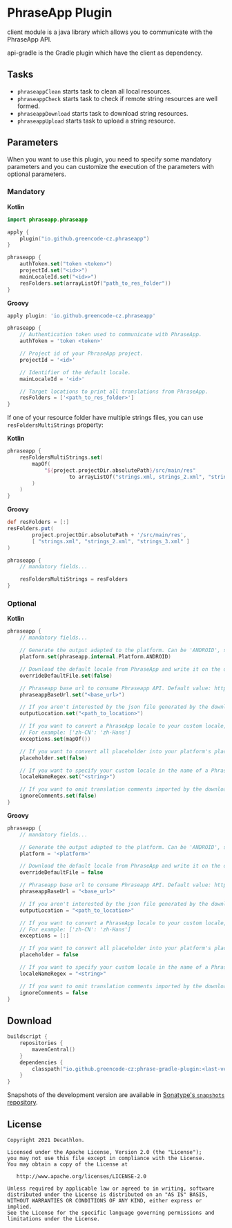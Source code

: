 # PhraseApp Plugin

client module is a java library which allows you to communicate with the PhraseApp API.

api-gradle is the Gradle plugin which have the client as dependency.

## Tasks

- `phraseappClean` starts task to clean all local resources.
- `phraseappCheck` starts task to check if remote string resources are well formed.
- `phraseappDownload` starts task to download string resources.
- `phraseappUpload` starts task to upload a string resource.

## Parameters

When you want to use this plugin, you need to specify some mandatory parameters and you can customize
the execution of the parameters with optional parameters.

### Mandatory

**Kotlin**

```kotlin
import phraseapp.phraseapp

apply {
    plugin("io.github.greencode-cz.phraseapp")
}

phraseapp {
    authToken.set("token <token>")
    projectId.set("<id>>")
    mainLocaleId.set("<id>>")
    resFolders.set(arrayListOf("path_to_res_folder"))
}
```

**Groovy**

```groovy
apply plugin: 'io.github.greencode-cz.phraseapp'

phraseapp {
    // Authentication token used to communicate with PhraseApp.
    authToken = 'token <token>'

    // Project id of your PhraseApp project.
    projectId = '<id>'

    // Identifier of the default locale.
    mainLocaleId = '<id>'

    // Target locations to print all translations from PhraseApp.
    resFolders = ['<path_to_res_folder>']
}
```

If one of your resource folder have multiple strings files, you can use `resFoldersMultiStrings`
property:

**Kotlin**
```kotlin
phraseapp {
    resFoldersMultiStrings.set(
        mapOf(
            "${project.projectDir.absolutePath}/src/main/res" 
                    to arrayListOf("strings.xml, strings_2.xml", "strings_3.xml")
        )
    )
}
```

**Groovy**

```groovy
def resFolders = [:]
resFolders.put(
        project.projectDir.absolutePath + '/src/main/res',
        [ "strings.xml", "strings_2.xml", "strings_3.xml" ]
)

phraseapp {
    // mandatory fields...

    resFoldersMultiStrings = resFolders
}
```

### Optional

**Kotlin**

```kotlin
phraseapp {
    // mandatory fields...

    // Generate the output adapted to the platform. Can be 'ANDROID', soon 'IOS' and 'FLUTTER'
    platform.set(phraseapp.internal.Platform.ANDROID)

    // Download the default locale from PhraseApp and write it on the disk with the download task. Default: false.
    overrideDefaultFile.set(false)

    // Phraseapp base url to consume Phraseapp API. Default value: https://api.phraseapp.com/api
    phraseappBaseUrl.set("<base_url>")

    // If you aren't interested by the json file generated by the download task, you don't need to fill this property.
    outputLocation.set("<path_to_location>")

    // If you want to convert a PhraseApp locale to your custom locale, add it into this map.
    // For example: ['zh-CN': 'zh-Hans']
    exceptions.set(mapOf())

    // If you want to convert all placeholder into your platform's placeholder, switch this parameter to true. Default: false.
    placeholder.set(false)

    // If you want to specify your custom locale in the name of a PhraseApp locale, you can specify the regex of your PhraseApp locale name here. Default: .+_([a-z]{2}-[A-Z]{2})
    localeNameRegex.set("<string>")

    // If you want to omit translation comments imported by the download task. Default: false
    ignoreComments.set(false)
}
```

**Groovy**

```groovy
phraseapp {
    // mandatory fields...

    // Generate the output adapted to the platform. Can be 'ANDROID', soon 'IOS' and 'FLUTTER'
    platform = '<platform>'

    // Download the default locale from PhraseApp and write it on the disk with the download task. Default: false.
    overrideDefaultFile = false

    // Phraseapp base url to consume Phraseapp API. Default value: https://api.phraseapp.com/api
    phraseappBaseUrl = "<base_url>"

    // If you aren't interested by the json file generated by the download task, you don't need to fill this property.
    outputLocation = "<path_to_location>"

    // If you want to convert a PhraseApp locale to your custom locale, add it into this map.
    // For example: ['zh-CN': 'zh-Hans']
    exceptions = [:]

    // If you want to convert all placeholder into your platform's placeholder, switch this parameter to true. Default: false.
    placeholder = false

    // If you want to specify your custom locale in the name of a PhraseApp locale, you can specify the regex of your PhraseApp locale name here. Default: .+_([a-z]{2}-[A-Z]{2})
    localeNameRegex = "<string>"

    // If you want to omit translation comments imported by the download task. Default: false
    ignoreComments = false
}
```

## Download

```kotlin
buildscript {
    repositories {
        mavenCentral()
    }
    dependencies {
        classpath("io.github.greencode-cz:phrase-gradle-plugin:<last-version>")
    }
}
```

Snapshots of the development version are available in [Sonatype's `snapshots` repository][snap].

## License

    Copyright 2021 Decathlon.

    Licensed under the Apache License, Version 2.0 (the "License");
    you may not use this file except in compliance with the License.
    You may obtain a copy of the License at

       http://www.apache.org/licenses/LICENSE-2.0

    Unless required by applicable law or agreed to in writing, software
    distributed under the License is distributed on an "AS IS" BASIS,
    WITHOUT WARRANTIES OR CONDITIONS OF ANY KIND, either express or implied.
    See the License for the specific language governing permissions and
    limitations under the License.

[snap]: https://s01.oss.sonatype.org/content/repositories/snapshots/io/github/greencode-cz/phraseapp/
